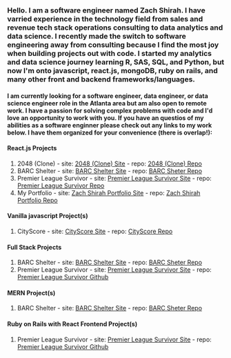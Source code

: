 ### Hello. I am a software engineer named Zach Shirah. I have varried experience in the technology field from sales and revenue tech stack operations consulting to data analytics and data science. I recently made the switch to software engineering away from consulting because I find the most joy when building projects out with code. I started my analytics and data science journey learning R, SAS, SQL, and Python, but now I'm onto javascript, react.js, mongoDB, ruby on rails, and many other front and backend frameworks/languages. 

#### I am currently looking for a software engineer, data engineer, or data science engineer role in the Atlanta area but am also open to remote work. I have a passion for solving complex problems with code and I'd love an opportunity to work with you. If you have an questios of my abilities as a software enginner please check out any links to my work below. I have them organized for your convenience (there is overlap!):

#### React.js Projects
1. 2048 (Clone) - site: [2048 (Clone) Site](https://2048-clone-zs.netlify.app/) - repo: [2048 (Clone) Repo](https://github.com/zashirah/2048-clone)
2. BARC Shelter - site: [BARC Shelter Site](https://barc-shelter.netlify.app/) - repo: [BARC Sheter Repo](https://github.com/zashirah/Barc-Shelter)
3. Premier League Survivor - site: [Premier League Survivor Site](https://epl-survivor.netlify.app) - repo: [Premier League Survivor Repo](https://github.com/zashirah/premier-league-survivor)
4. My Portfolio - site: [Zach Shirah Portfolio Site](https://www.zach-shirah.com/) - repo: [Zach Shirah Portfolio Repo](https://github.com/zashirah/portfolio)

#### Vanilla javascript Project(s)
1. CityScore - site: [CityScore Site](https://zashirah.github.io/CityScore/) - repo: [CityScore Repo](https://github.com/zashirah/CityScore)

#### Full Stack Projects
1. BARC Shelter - site: [BARC Shelter Site](https://barc-shelter.netlify.app/) - repo: [BARC Sheter Repo](https://github.com/zashirah/Barc-Shelter) 
2. Premier League Survivor - site: [Premier League Survivor Site](https://epl-survivor.netlify.app) - repo: [Premier League Survivor Github](https://github.com/zashirah/premier-league-survivor)

#### MERN Project(s)
1. BARC Shelter - site: [BARC Shelter Site](https://barc-shelter.netlify.app/) - repo: [BARC Sheter Repo](https://github.com/zashirah/Barc-Shelter)

#### Ruby on Rails with React Frontend Project(s)
1. Premier League Survivor - site: [Premier League Survivor Site](https://epl-survivor.netlify.app) - repo: [Premier League Survivor Github](https://github.com/zashirah/premier-league-survivor)

